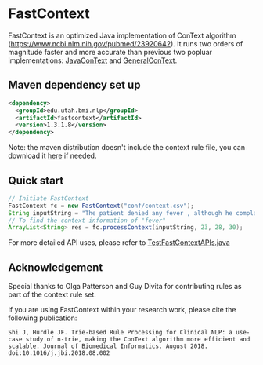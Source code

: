 # FastContext

FastContext is an optimized Java implementation of ConText algorithm (https://www.ncbi.nlm.nih.gov/pubmed/23920642). It runs two orders of magnitude faster and more accurate than previous two popluar implementations: [JavaConText](https://storage.googleapis.com/google-code-archive-downloads/v2/code.google.com/negex/JavaConText.zip) and [GeneralConText](https://storage.googleapis.com/google-code-archive-downloads/v2/code.google.com/negex/GeneralConText.Java.v.1.0_10272010.zip).

## Maven dependency set up
```xml
<dependency>
  <groupId>edu.utah.bmi.nlp</groupId>
  <artifactId>fastcontext</artifactId>
  <version>1.3.1.8</version>
</dependency>
```
Note: the maven distribution doesn't include the context rule file, you can download it [here](https://github.com/jianlins/FastContext/blob/master/conf/context.csv) if needed.
## Quick start
```java
// Initiate FastContext
FastContext fc = new FastContext("conf/context.csv");
String inputString = "The patient denied any fever , although he complained some headache .";
// To find the context information of "fever"
ArrayList<String> res = fc.processContext(inputString, 23, 28, 30);
```
For more detailed API uses, please refer to [TestFastContextAPIs.java](https://github.com/jianlins/FastContext/blob/master/src/test/java/edu/utah/bmi/nlp/fastcontext/TestFastContextAPIs.java)

## Acknowledgement
Special thanks to Olga Patterson and Guy Divita for contributing rules as part of the context rule set.

If you are using FastContext within your research work, please cite the following publication:
``` 
Shi J, Hurdle JF. Trie-based Rule Processing for Clinical NLP: a use-case study of n-trie, making the ConText algorithm more efficient and scalable. Journal of Biomedical Informatics. August 2018. doi:10.1016/j.jbi.2018.08.002
```
